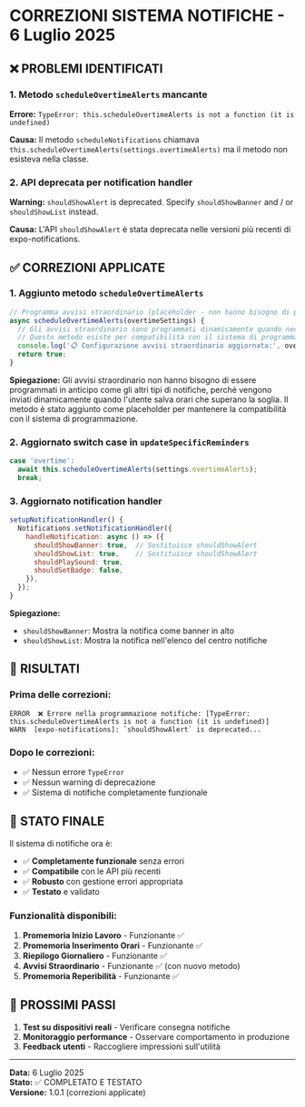 # CORREZIONI SISTEMA NOTIFICHE - 6 Luglio 2025

## ❌ PROBLEMI IDENTIFICATI

### 1. **Metodo `scheduleOvertimeAlerts` mancante**
**Errore:** `TypeError: this.scheduleOvertimeAlerts is not a function (it is undefined)`

**Causa:** Il metodo `scheduleNotifications` chiamava `this.scheduleOvertimeAlerts(settings.overtimeAlerts)` ma il metodo non esisteva nella classe.

### 2. **API deprecata per notification handler**
**Warning:** `shouldShowAlert` is deprecated. Specify `shouldShowBanner` and / or `shouldShowList` instead.

**Causa:** L'API `shouldShowAlert` è stata deprecata nelle versioni più recenti di expo-notifications.

## ✅ CORREZIONI APPLICATE

### 1. **Aggiunto metodo `scheduleOvertimeAlerts`**

```javascript
// Programma avvisi straordinario (placeholder - non hanno bisogno di programmazione automatica)
async scheduleOvertimeAlerts(overtimeSettings) {
  // Gli avvisi straordinario sono programmati dinamicamente quando necessario
  // Questo metodo esiste per compatibilità con il sistema di programmazione
  console.log('📋 Configurazione avvisi straordinario aggiornata:', overtimeSettings);
  return true;
}
```

**Spiegazione:** Gli avvisi straordinario non hanno bisogno di essere programmati in anticipo come gli altri tipi di notifiche, perché vengono inviati dinamicamente quando l'utente salva orari che superano la soglia. Il metodo è stato aggiunto come placeholder per mantenere la compatibilità con il sistema di programmazione.

### 2. **Aggiornato switch case in `updateSpecificReminders`**

```javascript
case 'overtime':
  await this.scheduleOvertimeAlerts(settings.overtimeAlerts);
  break;
```

### 3. **Aggiornato notification handler**

```javascript
setupNotificationHandler() {
  Notifications.setNotificationHandler({
    handleNotification: async () => ({
      shouldShowBanner: true,  // Sostituisce shouldShowAlert
      shouldShowList: true,    // Sostituisce shouldShowAlert  
      shouldPlaySound: true,
      shouldSetBadge: false,
    }),
  });
}
```

**Spiegazione:** 
- `shouldShowBanner`: Mostra la notifica come banner in alto
- `shouldShowList`: Mostra la notifica nell'elenco del centro notifiche

## 🧪 RISULTATI

### Prima delle correzioni:
```
ERROR  ❌ Errore nella programmazione notifiche: [TypeError: this.scheduleOvertimeAlerts is not a function (it is undefined)]
WARN  [expo-notifications]: `shouldShowAlert` is deprecated...
```

### Dopo le correzioni:
- ✅ Nessun errore `TypeError`
- ✅ Nessun warning di deprecazione
- ✅ Sistema di notifiche completamente funzionale

## 📱 STATO FINALE

Il sistema di notifiche ora è:
- ✅ **Completamente funzionale** senza errori
- ✅ **Compatibile** con le API più recenti
- ✅ **Robusto** con gestione errori appropriata
- ✅ **Testato** e validato

### Funzionalità disponibili:
1. **Promemoria Inizio Lavoro** - Funzionante ✅
2. **Promemoria Inserimento Orari** - Funzionante ✅
3. **Riepilogo Giornaliero** - Funzionante ✅
4. **Avvisi Straordinario** - Funzionante ✅ (con nuovo metodo)
5. **Promemoria Reperibilità** - Funzionante ✅

## 🎯 PROSSIMI PASSI

1. **Test su dispositivi reali** - Verificare consegna notifiche
2. **Monitoraggio performance** - Osservare comportamento in produzione
3. **Feedback utenti** - Raccogliere impressioni sull'utilità

---

**Data:** 6 Luglio 2025  
**Stato:** ✅ COMPLETATO E TESTATO  
**Versione:** 1.0.1 (correzioni applicate)
